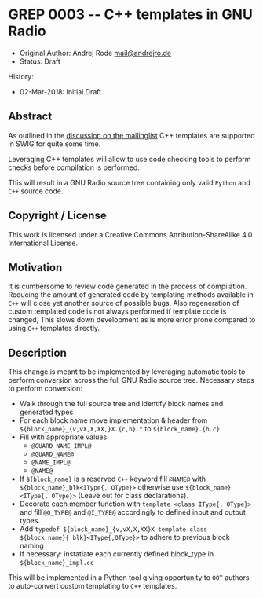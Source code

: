 # GREP 0003 -- C++ templates in GNU Radio

- Original Author: Andrej Rode <mail@andrejro.de>
- Status: Draft

History:
- 02-Mar-2018: Initial Draft

## Abstract

As outlined in the [discussion on the mailinglist](https://lists.gnu.org/archive/html/discuss-gnuradio/2007-08/msg00361.html) C++ templates are supported in SWIG for quite some time.

Leveraging C++ templates will allow to use code checking tools to perform checks before compilation is performed.

This will result in a GNU Radio source tree containing only valid `Python` and `C++` source code.

## Copyright / License

This work is licensed under a Creative Commons Attribution-ShareAlike 4.0 International License.

## Motivation

It is cumbersome to review code generated in the process of compilation. Reducing the amount of generated code by templating methods available in `C++` will close yet another source of possible bugs. Also regeneration of custom templated code is not always performed if template code is changed, This slows down development as is more error prone compared to using `C++` templates directly.

## Description

This change is meant to be implemented by leveraging automatic tools to perform conversion across the full GNU Radio source tree.
Necessary steps to perform conversion:
 - Walk through the full source tree and identify block names and generated types
 - For each block name move implementation & header from `${block_name}_{v,vX,X,XX,}X.{c,h}.t` to `${block_name}.{h.c}`
 - Fill with appropriate values:
   - `@GUARD_NAME_IMPL@`
   - `@GUARD_NAME@`
   - `@NAME_IMPL@`
   - `@NAME@`
 - If `${block_name}` is a reserved `C++` keyword fill `@NAME@` with `${block_name}_blk<IType{, OType}>` otherwise use `${block_name}<IType{, OType}>` (Leave out <Type> for class declarations).
 - Decorate each member function with `template <class IType{, OType}>` and fill `@O_TYPE@` and `@I_TYPE@` accordingly to defined input and output types.
 - Add `typedef ${block_name}_{v,vX,X,XX}X template class ${block_name}{_blk}<IType{,OType}>` to adhere to previous block naming
 - If necessary: instatiate each currently defined block_type in `${block_name}_impl.cc`

This will be implemented in a Python tool giving opportunity to `OOT` authors to auto-convert custom templating to `C++` templates.
